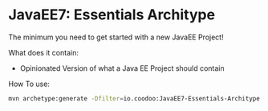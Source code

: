 # JavaEE7: Essentials Architype
The minimum you need to get started with a new JavaEE Project!

What does it contain:
- Opinionated Version of what a Java EE Project should contain

How To use:
```sh
mvn archetype:generate -Dfilter=io.coodoo:JavaEE7-Essentials-Architype
```
